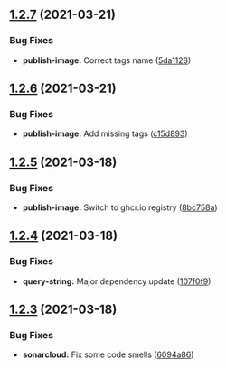 ## [1.2.7](https://github.com/UsingPython/DiscordBot/compare/v1.2.6...v1.2.7) (2021-03-21)


### Bug Fixes

* **publish-image:** Correct tags name ([5da1128](https://github.com/UsingPython/DiscordBot/commit/5da112840431e5502f9cd5593b34d950095e86ef))

## [1.2.6](https://github.com/UsingPython/DiscordBot/compare/v1.2.5...v1.2.6) (2021-03-21)


### Bug Fixes

* **publish-image:** Add missing tags ([c15d893](https://github.com/UsingPython/DiscordBot/commit/c15d8938e6f1344e9c86d85d6c123e9df63eb4ef))

## [1.2.5](https://github.com/UsingPython/DiscordBot/compare/v1.2.4...v1.2.5) (2021-03-18)


### Bug Fixes

* **publish-image:** Switch to ghcr.io registry ([8bc758a](https://github.com/UsingPython/DiscordBot/commit/8bc758a76a972c9a637e206f0ee911008535bb71))

## [1.2.4](https://github.com/UsingPython/DiscordBot/compare/v1.2.3...v1.2.4) (2021-03-18)


### Bug Fixes

* **query-string:** Major dependency update ([107f0f9](https://github.com/UsingPython/DiscordBot/commit/107f0f9687f50e15dfc4ce44b051ea82aab0f171))

## [1.2.3](https://github.com/UsingPython/DiscordBot/compare/v1.2.2...v1.2.3) (2021-03-18)


### Bug Fixes

* **sonarcloud:** Fix some code smells ([6094a86](https://github.com/UsingPython/DiscordBot/commit/6094a86bba5c45f83326fbde465508a15036880c))
